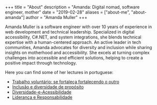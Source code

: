 +++
title = "About"
description = "Amanda: Digital nomad, software engineer, mother"
date = "2019-02-28"
aliases = ["about-me", "about-amanda"]
author = "Amanda Muller"
+++

Amanda Muller is a software engineer with over 10 years of experience in web development and technical leadership. Specialized in digital accessibility, C#.NET, and system integrations, she blends technical expertise with a human-centered approach. An active leader in tech communities, Amanda advocates for diversity and inclusion while sharing insights on motherhood and accessibility. She excels at turning complex challenges into accessible and efficient solutions, helping to create a positive impact through technology.

Here you can find some of her lectures in portuguese:

* [Trabalho voluntário: se fortaleça fortalecendo o outro](https://www.youtube.com/watch?v=suSy2bTffGM)
* [Inclusão e diversidade de propósito](https://www.youtube.com/watch?v=CLl02WJB4qQ)
* [Diversidade-e-Acessibilidade](https://www.youtube.com/watch?v=Z7bFDmHgc7s)
* [Liderança e Responsabilidade](https://www.youtube.com/watch?v=z7TiztkA8S0)

